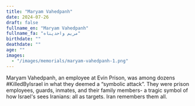 ```yaml
---
title: "Maryam Vahedpanh"
date: 2024-07-26
draft: false
fullname_en: "Maryam Vahedpanh"
fullname_fa: "مریم واحدپناه"
birthdate: ""
deathdate: ""
age: ""
images:
  - "/images/memorials/maryam-vahedpanh-1.png"
---
```


Maryam Vahedpanh, an employee at Evin Prison, was among dozens #KilledByIsrael in what they deemed a “symbolic attack”. They were prison employees, guards, inmates, and their family members- a tragic symbol of how Israel's sees Iranians: all as targets. Iran remembers them all.
